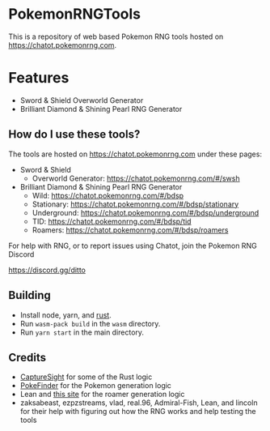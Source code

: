 # PokemonRNGTools

This is a repository of web based Pokemon RNG tools hosted on https://chatot.pokemonrng.com.

# Features
- Sword & Shield Overworld Generator
- Brilliant Diamond & Shining Pearl RNG Generator

## How do I use these tools?

The tools are hosted on https://chatot.pokemonrng.com under these pages:
- Sword & Shield
  - Overworld Generator: https://chatot.pokemonrng.com/#/swsh
- Brilliant Diamond & Shining Pearl RNG Generator
  - Wild: https://chatot.pokemonrng.com/#/bdsp
  - Stationary: https://chatot.pokemonrng.com/#/bdsp/stationary
  - Underground: https://chatot.pokemonrng.com/#/bdsp/underground
  - TID: https://chatot.pokemonrng.com/#/bdsp/tid
  - Roamers: https://chatot.pokemonrng.com/#/bdsp/roamers

For help with RNG, or to report issues using Chatot, join the Pokemon RNG Discord

https://discord.gg/ditto

## Building

- Install node, yarn, and [rust](https://www.rust-lang.org/tools/install).
- Run `wasm-pack build` in the `wasm` directory.
- Run `yarn start` in the main directory.

## Credits

- [CaptureSight](https://github.com/zaksabeast/CaptureSight) for some of the Rust logic
- [PokeFinder](https://github.com/Admiral-Fish/PokeFinder) for the Pokemon generation logic
- Lean and [this site](https://leanny.github.io/bdsp_roamers.html) for the roamer generation logic
- zaksabeast, ezpzstreams, vlad, real.96, Admiral-Fish, Lean, and lincoln for their help with figuring out how the RNG works and help testing the tools 
